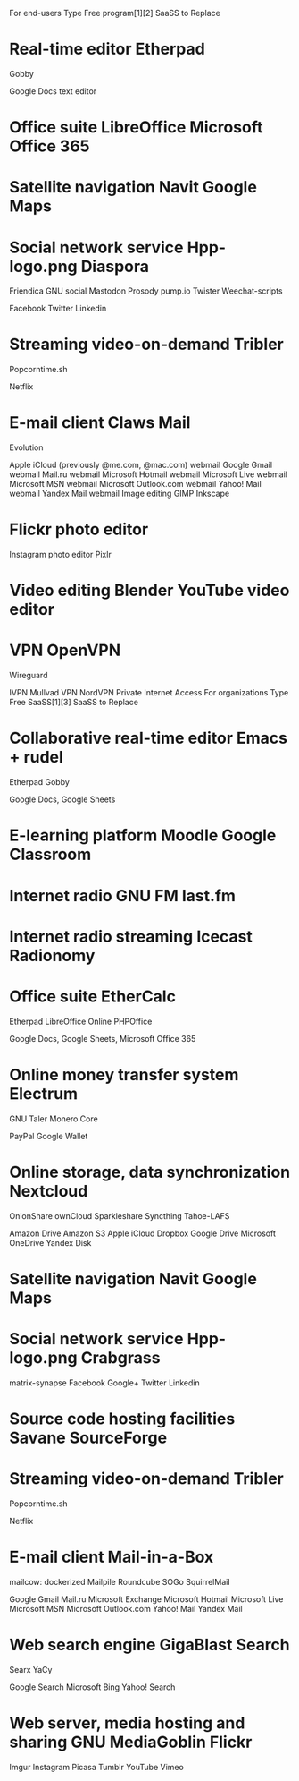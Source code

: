 For end-users
Type	Free program[1][2]	SaaSS to Replace
# Real-time editor	Etherpad
Gobby

Google Docs text editor
# Office suite	LibreOffice	Microsoft Office 365
# Satellite navigation	Navit	Google Maps
# Social network service Hpp-logo.png	Diaspora
Friendica
GNU social
Mastodon
Prosody
pump.io
Twister
Weechat-scripts

Facebook
Twitter
Linkedin
# Streaming video-on-demand	Tribler
Popcorntime.sh

Netflix
# E-mail client	Claws Mail
Evolution

Apple iCloud (previously @me.com, @mac.com) webmail
Google Gmail webmail
Mail.ru webmail
Microsoft Hotmail webmail
Microsoft Live webmail
Microsoft MSN webmail
Microsoft Outlook.com webmail
Yahoo! Mail webmail
Yandex Mail webmail
Image editing	GIMP
Inkscape

# Flickr photo editor
Instagram photo editor
Pixlr
# Video editing	Blender	YouTube video editor
# VPN	OpenVPN
Wireguard

IVPN
Mullvad VPN
NordVPN
Private Internet Access
For organizations
Type	Free SaaSS[1][3]	SaaSS to Replace
# Collaborative real-time editor	Emacs + rudel
Etherpad
Gobby

Google Docs, Google Sheets
# E-learning platform	Moodle	Google Classroom
# Internet radio	GNU FM	last.fm
# Internet radio streaming	Icecast	Radionomy
# Office suite	EtherCalc
Etherpad
LibreOffice Online
PHPOffice

Google Docs, Google Sheets, Microsoft Office 365
# Online money transfer system	Electrum
GNU Taler
Monero Core

PayPal
Google Wallet
# Online storage, data synchronization	Nextcloud
OnionShare
ownCloud
Sparkleshare
Syncthing
Tahoe-LAFS

Amazon Drive
Amazon S3
Apple iCloud
Dropbox
Google Drive
Microsoft OneDrive
Yandex Disk
# Satellite navigation	Navit	Google Maps
# Social network service Hpp-logo.png	Crabgrass
matrix-synapse
Facebook
Google+
Twitter
Linkedin
# Source code hosting facilities	Savane	SourceForge
# Streaming video-on-demand	Tribler
Popcorntime.sh

Netflix
# E-mail client	Mail-in-a-Box
mailcow: dockerized
Mailpile
Roundcube
SOGo
SquirrelMail

Google Gmail
Mail.ru
Microsoft Exchange
Microsoft Hotmail
Microsoft Live
Microsoft MSN
Microsoft Outlook.com
Yahoo! Mail
Yandex Mail
# Web search engine	GigaBlast Search
Searx
YaCy

Google Search
Microsoft Bing
Yahoo! Search
# Web server, media hosting and sharing	GNU MediaGoblin	Flickr
Imgur
Instagram
Picasa
Tumblr
YouTube
Vimeo
